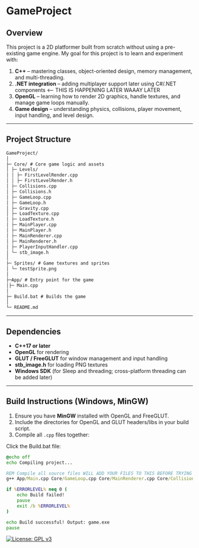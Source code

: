 # GameProject

## Overview

This project is a 2D platformer built from scratch without using a pre-existing game engine. My goal for this project is to learn and experiment with:

1. **C++** – mastering classes, object-oriented design, memory management, and multi-threading.  
2. **.NET integration** – adding multiplayer support later using C#/.NET components <-- THIS IS HAPPENING LATER WAAAY LATER 
3. **OpenGL** – learning how to render 2D graphics, handle textures, and manage game loops manually.  
4. **Game design** – understanding physics, collisions, player movement, input handling, and level design.  

---

## Project Structure

```md
GameProject/
│
├─ Core/ # Core game logic and assets
│ ├─ Levels/
│ │ ├─ FirstLevelRender.cpp
│ │ ├─ FirstLevelRender.h
│ ├─ Collisions.cpp
│ ├─ Collisions.h
│ ├─ GameLoop.cpp
│ ├─ GameLoop.h
│ ├─ Gravity.cpp
│ ├─ LoadTexture.cpp
│ ├─ LoadTexture.h
│ ├─ MainPlayer.cpp
│ ├─ MainPlayer.h
│ ├─ MainRenderer.cpp
│ ├─ MainRenderer.h
│ ├─ PlayerInputHandler.cpp
│ └─ stb_image.h
│
├─ Sprites/ # Game textures and sprites
│ └─ testSprite.png
│
├─App/ # Entry point for the game
│├─ Main.cpp
│
├─ Build.bat # Builds the game
│
└─ README.md
```

---

## Dependencies

- **C++17 or later**  
- **OpenGL** for rendering  
- **GLUT / FreeGLUT** for window management and input handling  
- **stb_image.h** for loading PNG textures  
- **Windows SDK** (for Sleep and threading; cross-platform threading can be added later)  

---

## Build Instructions (Windows, MinGW)

1. Ensure you have **MinGW** installed with OpenGL and FreeGLUT.  
2. Include the directories for OpenGL and GLUT headers/libs in your build script.  
3. Compile all `.cpp` files together:

Click the Build.bat file:

```bat
@echo off
echo Compiling project...

REM Compile all source files WILL ADD YOUR FILES TO THIS BEFORE TRYING TO BUILD!!!!!!!!!!
g++ App/Main.cpp Core/GameLoop.cpp Core/MainRenderer.cpp Core/Collisions.cpp Core/LoadTexture.cpp Core/MainPlayer.cpp Core/Gravity.cpp Core/PlayerInputHandler.cpp Core/Levels/FirstLevelRender.cpp -IC:/mingw64/include -ICore -LC:/mingw64/lib -lfreeglut -lopengl32 -lgdi32 -lglu32 -o game.exe

if %ERRORLEVEL% neq 0 (
    echo Build failed!
    pause
    exit /b %ERRORLEVEL%
)

echo Build successful! Output: game.exe
pause
```

[![License: GPL v3](https://img.shields.io/badge/License-GPLv3-blue.svg)](https://www.gnu.org/licenses/gpl-3.0)
